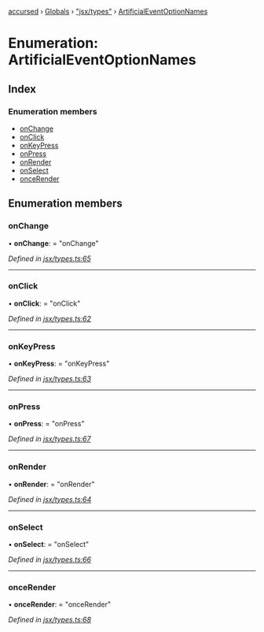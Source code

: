 [accursed](../README.md) › [Globals](../globals.md) › ["jsx/types"](../modules/_jsx_types_.md) › [ArtificialEventOptionNames](_jsx_types_.artificialeventoptionnames.md)

# Enumeration: ArtificialEventOptionNames

## Index

### Enumeration members

* [onChange](_jsx_types_.artificialeventoptionnames.md#onchange)
* [onClick](_jsx_types_.artificialeventoptionnames.md#onclick)
* [onKeyPress](_jsx_types_.artificialeventoptionnames.md#onkeypress)
* [onPress](_jsx_types_.artificialeventoptionnames.md#onpress)
* [onRender](_jsx_types_.artificialeventoptionnames.md#onrender)
* [onSelect](_jsx_types_.artificialeventoptionnames.md#onselect)
* [onceRender](_jsx_types_.artificialeventoptionnames.md#oncerender)

## Enumeration members

###  onChange

• **onChange**: = "onChange"

*Defined in [jsx/types.ts:65](https://github.com/cancerberoSgx/accursed/blob/468bf3c/src/jsx/types.ts#L65)*

___

###  onClick

• **onClick**: = "onClick"

*Defined in [jsx/types.ts:62](https://github.com/cancerberoSgx/accursed/blob/468bf3c/src/jsx/types.ts#L62)*

___

###  onKeyPress

• **onKeyPress**: = "onKeyPress"

*Defined in [jsx/types.ts:63](https://github.com/cancerberoSgx/accursed/blob/468bf3c/src/jsx/types.ts#L63)*

___

###  onPress

• **onPress**: = "onPress"

*Defined in [jsx/types.ts:67](https://github.com/cancerberoSgx/accursed/blob/468bf3c/src/jsx/types.ts#L67)*

___

###  onRender

• **onRender**: = "onRender"

*Defined in [jsx/types.ts:64](https://github.com/cancerberoSgx/accursed/blob/468bf3c/src/jsx/types.ts#L64)*

___

###  onSelect

• **onSelect**: = "onSelect"

*Defined in [jsx/types.ts:66](https://github.com/cancerberoSgx/accursed/blob/468bf3c/src/jsx/types.ts#L66)*

___

###  onceRender

• **onceRender**: = "onceRender"

*Defined in [jsx/types.ts:68](https://github.com/cancerberoSgx/accursed/blob/468bf3c/src/jsx/types.ts#L68)*
